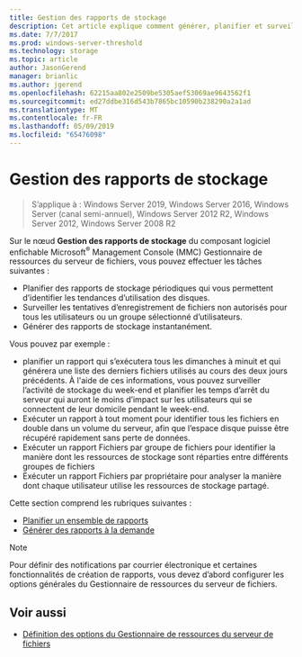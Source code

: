 ```yaml
---
title: Gestion des rapports de stockage
description: Cet article explique comment générer, planifier et surveiller des rapports de stockage
ms.date: 7/7/2017
ms.prod: windows-server-threshold
ms.technology: storage
ms.topic: article
author: JasonGerend
manager: brianlic
ms.author: jgerend
ms.openlocfilehash: 62215aa802e2509be5305aef53069ae9643562f1
ms.sourcegitcommit: ed27ddbe316d543b7865bc10590b238290a2a1ad
ms.translationtype: MT
ms.contentlocale: fr-FR
ms.lasthandoff: 05/09/2019
ms.locfileid: "65476098"
---
```

# <a name="storage-reports-management"></a>Gestion des rapports de stockage

> S’applique à : Windows Server 2019, Windows Server 2016, Windows Server (canal semi-annuel), Windows Server 2012 R2, Windows Server 2012, Windows Server 2008 R2

Sur le nœud **Gestion des rapports de stockage** du composant logiciel enfichable Microsoft<sup>®</sup> Management Console (MMC) Gestionnaire de ressources du serveur de fichiers, vous pouvez effectuer les tâches suivantes :

-   Planifier des rapports de stockage périodiques qui vous permettent d’identifier les tendances d’utilisation des disques.
-   Surveiller les tentatives d’enregistrement de fichiers non autorisés pour tous les utilisateurs ou un groupe sélectionné d’utilisateurs.
-   Générer des rapports de stockage instantanément.

Vous pouvez par exemple :

-   planifier un rapport qui s’exécutera tous les dimanches à minuit et qui générera une liste des derniers fichiers utilisés au cours des deux jours précédents. À l'aide de ces informations, vous pouvez surveiller l’activité de stockage du week-end et planifier les temps d’arrêt du serveur qui auront le moins d’impact sur les utilisateurs qui se connectent de leur domicile pendant le week-end.
-   Exécuter un rapport à tout moment pour identifier tous les fichiers en double dans un volume du serveur, afin que l’espace disque puisse être récupéré rapidement sans perte de données.
-   Exécuter un rapport Fichiers par groupe de fichiers pour identifier la manière dont les ressources de stockage sont réparties entre différents groupes de fichiers 
-   Exécuter un rapport Fichiers par propriétaire pour analyser la manière dont chaque utilisateur utilise les ressources de stockage partagé.

Cette section comprend les rubriques suivantes :

-   [Planifier un ensemble de rapports](schedule-set-of-reports.md)
-   [Générer des rapports à la demande](generate-reports-on-demand.md)

> [!Note]
> Pour définir des notifications par courrier électronique et certaines fonctionnalités de création de rapports, vous devez d’abord configurer les options générales du Gestionnaire de ressources du serveur de fichiers.

## <a name="see-also"></a>Voir aussi

-   [Définition des options du Gestionnaire de ressources du serveur de fichiers](setting-file-server-resource-manager-options.md)


